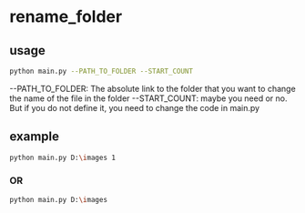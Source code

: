 # rename_folder
 
## usage
```bash
python main.py --PATH_TO_FOLDER --START_COUNT
```
--PATH_TO_FOLDER: The absolute link to the folder that you want to change the name of the file in the folder
--START_COUNT: maybe you need or no. But if you do not define it, you need to change the code in main.py

## example
```bash
python main.py D:\images 1
```
### OR
```bash
python main.py D:\images
```

